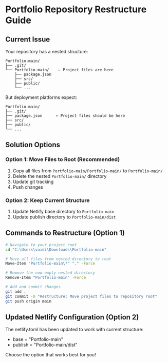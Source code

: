 # Portfolio Repository Restructure Guide

## Current Issue
Your repository has a nested structure:
```
Portfolio-main/
├── .git/
└── Portfolio-main/    ← Project files are here
    ├── package.json
    ├── src/
    ├── public/
    └── ...
```

But deployment platforms expect:
```
Portfolio-main/
├── .git/
├── package.json      ← Project files should be here
├── src/
├── public/
└── ...
```

## Solution Options

### Option 1: Move Files to Root (Recommended)
1. Copy all files from `Portfolio-main/Portfolio-main/` to `Portfolio-main/`
2. Delete the nested `Portfolio-main/` directory
3. Update git tracking
4. Push changes

### Option 2: Keep Current Structure
1. Update Netlify base directory to `Portfolio-main`
2. Update publish directory to `Portfolio-main/dist`

## Commands to Restructure (Option 1)

```bash
# Navigate to your project root
cd "C:\Users\vaidi\Downloads\Portfolio-main"

# Move all files from nested directory to root
Move-Item "Portfolio-main\*" "." -Force

# Remove the now-empty nested directory
Remove-Item "Portfolio-main" -Force

# Add and commit changes
git add .
git commit -m "Restructure: Move project files to repository root"
git push origin main
```

## Updated Netlify Configuration (Option 2)
The netlify.toml has been updated to work with current structure:
- base = "Portfolio-main"
- publish = "Portfolio-main/dist"

Choose the option that works best for you!